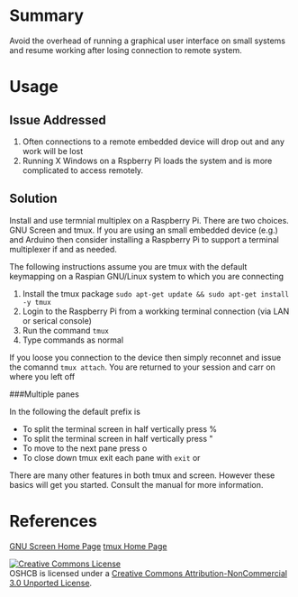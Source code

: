 # Summary

Avoid the overhead of running a graphical user interface on small systems and resume working after losing connection to remote system.

# Usage

## Issue Addressed

1. Often connections to a remote embedded device will drop out and any work will be lost
2. Running X Windows on a Rspberry Pi loads the system and is more complicated to access remotely.

## Solution

Install and use termnial multiplex on a Raspberry Pi. There are two choices. GNU Screen and tmux. If you are using an small embedded device (e.g.) and Arduino
then consider installing a Raspberry Pi to support a terminal multiplexer if and as needed.

The following instructions assume you are tmux with the default keymapping on a Raspian GNU/Linux system to which you are connecting

1. Install the tmux package ``sudo apt-get update && sudo apt-get install -y tmux``
2. Login to the Raspberry Pi from a workking terminal connection (via LAN or serical console)
3. Run the command ``tmux``
4. Type commands as normal

If you loose you connection to the device then simply reconnet and issue the comannd ``tmux attach``. You are returned to your session and carr on where you left off

###Multiple panes

In the following the default prefix is <ctrl-b>

* To split the terminal screen in half vertically press <prefix>%
* To split the terminal screen in half vertically press <prefix>"
* To move to the next pane press <prefix>o
* To close down tmux exit each pane with ``exit`` or <ctrl-d>

There are many other features in both tmux and screen. However these basics will get you started. Consult the manual for more information.



# References

[GNU Screen Home Page](http://www.gnu.org/software/screen/)
[tmux Home Page](http://tmux.sourceforge.net/)


<a rel="license" href="http://creativecommons.org/licenses/by-nc/3.0/deed.en_US"><img alt="Creative Commons License" style="border-width:0" src="http://i.creativecommons.org/l/by-nc/3.0/88x31.png" /></a><br /><span xmlns:dct="http://purl.org/dc/terms/" href="http://purl.org/dc/dcmitype/Text" property="dct:title" rel="dct:type">OSHCB</span> is licensed under a <a rel="license" href="http://creativecommons.org/licenses/by-nc/3.0/deed.en_US">Creative Commons Attribution-NonCommercial 3.0 Unported License</a>.
